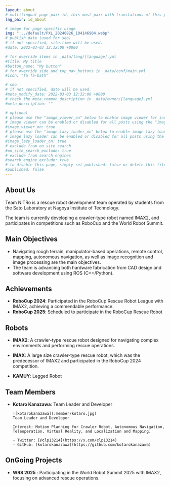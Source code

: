 ```yaml
---
layout: about
# multilingual page pair id, this must pair with translations of this page. (This name must be unique)
lng_pair: id_about

# image for page specific usage
img: ":../default/PXL_20240826_104146904.webp"
# publish date (used for seo)
# if not specified, site.time will be used.
#date: 2022-03-03 12:32:00 +0000

# for override items in _data/lang/[language].yml
#title: My title
#button_name: "My button"
# for override side_and_top_nav_buttons in _data/conf/main.yml
#icon: "fa fa-bath"

# seo
# if not specified, date will be used.
#meta_modify_date: 2022-03-03 12:32:00 +0000
# check the meta_common_description in _data/owner/[language].yml
#meta_description: ""

# optional
# please use the "image_viewer_on" below to enable image viewer for individual pages or posts (_posts/ or [language]/_posts folders).
# image viewer can be enabled or disabled for all posts using the "image_viewer_posts: true" setting in _data/conf/main.yml.
#image_viewer_on: true
# please use the "image_lazy_loader_on" below to enable image lazy loader for individual pages or posts (_posts/ or [language]/_posts folders).
# image lazy loader can be enabled or disabled for all posts using the "image_lazy_loader_posts: true" setting in _data/conf/main.yml.
#image_lazy_loader_on: true
# exclude from on site search
#on_site_search_exclude: true
# exclude from search engines
#search_engine_exclude: true
# to disable this page, simply set published: false or delete this file
#published: false
---
```

## About Us


Team NITRo is a rescue robot development team operated by students from the Sato Laboratory at Nagoya Institute of Technology.

The team is currently developing a crawler-type robot named IMAX2, and participates in competitions such as RoboCup and the World Robot Summit.

## Main Objectives
- Navigating rough terrain, manipulator-based operations, remote control, mapping, autonomous navigation, as well as image recognition and image processing are the main objectives.
- The team is advancing both hardware fabrication from CAD design and software development using ROS (C++/Python).

## Achievements
- **RoboCup 2024**: Participated in the RoboCup Rescue Robot League with IMAX2, achieving a commendable performance.
- **RoboCup 2025**: Scheduled to participate in the RoboCup Rescue Robot

## Robots
- **IMAX2**: A crawler-type rescue robot designed for navigating complex environments and performing rescue operations.
- **IMAX**: A large size crawler-type rescue robot, which was the predecessor of IMAX2 and participated in the RoboCup 2024 competition.

- **KAMUY**: Legged Robot

## Team Members
- **Kotaro Kanazawa**: Team Leader and Developer

      ![kotarokanazawa](:member/kotaro.jpg)
      Team Leader and Developer

      Interest: Motion Planning for Crawler Robot, Autonomous Navigation, Teleoperation, Virtual Reality, and Localization and Mapping.

      - Twitter: [@clp13214](https://x.com/clp13214)
      - GitHub: [kotarokanazawa](https://github.com/kotarokanazawa)

## OnGoing Projects
- **WRS 2025** : Participating in the World Robot Summit 2025 with IMAX2, focusing on advanced rescue operations.
<!-- {%- comment -%} Please delete below and place your page content here {%- endcomment -%}

{%- include util/auto-content-generator.liquid -%}
{{ website_info_text_first }}

{{ website_info_text_second }} -->
